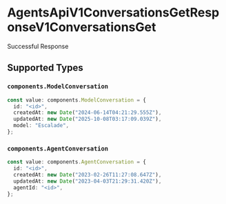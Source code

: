 # AgentsApiV1ConversationsGetResponseV1ConversationsGet

Successful Response


## Supported Types

### `components.ModelConversation`

```typescript
const value: components.ModelConversation = {
  id: "<id>",
  createdAt: new Date("2024-06-14T04:21:29.555Z"),
  updatedAt: new Date("2025-10-08T03:17:09.039Z"),
  model: "Escalade",
};
```

### `components.AgentConversation`

```typescript
const value: components.AgentConversation = {
  id: "<id>",
  createdAt: new Date("2023-02-26T11:27:08.647Z"),
  updatedAt: new Date("2023-04-03T21:29:31.420Z"),
  agentId: "<id>",
};
```

